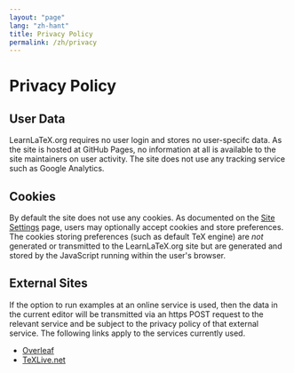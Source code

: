 ```yaml
---
layout: "page"
lang: "zh-hant"
title: Privacy Policy
permalink: /zh/privacy
---
```

# Privacy Policy

## User Data

LearnLaTeX.org requires no user login and stores no user-specifc data.
As the site is hosted at GitHub Pages, no information at all is available
to the site maintainers on user activity. The site does not use any tracking
service such as Google Analytics.

## Cookies

By default the site does not use any cookies. As documented on the
[Site Settings](settings) page, users may optionally accept cookies
and store preferences. The cookies storing preferences (such as
default TeX engine) are _not_ generated or transmitted to the
LearnLaTeX.org site but are generated and stored by the JavaScript
running within the user's browser.

## External Sites

If the option to run examples at an online service is used, then the
data in the current editor will be transmitted via an https POST
request to the relevant service and be subject to the privacy policy
of that external service. The following links apply to the services
currently used.

* [Overleaf](https://www.overleaf.com/legal)
* [TeXLive.net](https://davidcarlisle.github.io/latexcgi/privacy)
